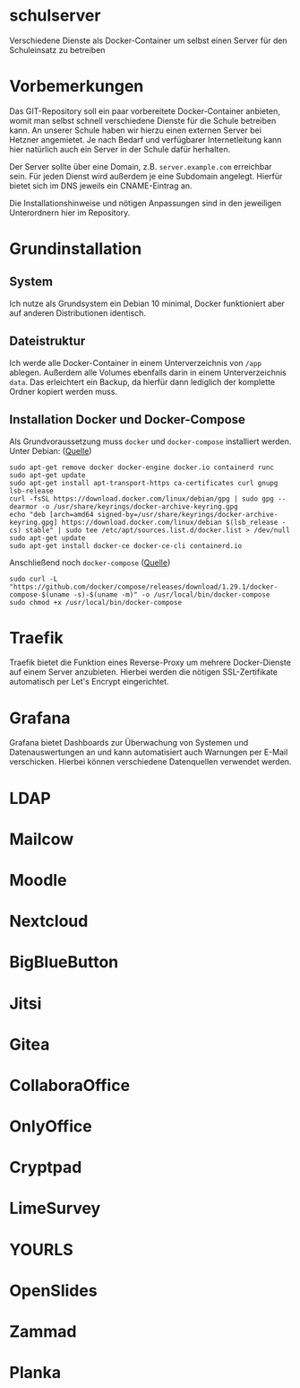 # schulserver
Verschiedene Dienste als Docker-Container um selbst einen Server für den Schuleinsatz zu betreiben

# Vorbemerkungen
Das GIT-Repository soll ein paar vorbereitete Docker-Container anbieten, womit man selbst schnell verschiedene Dienste für die Schule betreiben kann. An unserer Schule haben wir hierzu einen externen Server bei Hetzner angemietet. Je nach Bedarf und verfügbarer Internetleitung kann hier natürlich auch ein Server in der Schule dafür herhalten.

Der Server sollte über eine Domain, z.B. `server.example.com` erreichbar sein. Für jeden Dienst wird außerdem je eine Subdomain angelegt. Hierfür bietet sich im DNS jeweils ein CNAME-Eintrag an.

Die Installationshinweise und nötigen Anpassungen sind in den jeweiligen Unterordnern hier im Repository.

# Grundinstallation
## System
Ich nutze als Grundsystem ein Debian 10 minimal, Docker funktioniert aber auf anderen Distributionen identisch.

## Dateistruktur
Ich werde alle Docker-Container in einem Unterverzeichnis von `/app` ablegen. Außerdem alle Volumes ebenfalls darin in einem Unterverzeichnis `data`. Das erleichtert ein Backup, da hierfür dann lediglich der komplette Ordner kopiert werden muss.

## Installation Docker und Docker-Compose
Als Grundvoraussetzung muss `docker` und `docker-compose` installiert werden.
Unter Debian: ([Quelle](https://docs.docker.com/engine/install/debian/))
```
sudo apt-get remove docker docker-engine docker.io containerd runc
sudo apt-get update
sudo apt-get install apt-transport-https ca-certificates curl gnupg lsb-release
curl -fsSL https://download.docker.com/linux/debian/gpg | sudo gpg --dearmor -o /usr/share/keyrings/docker-archive-keyring.gpg
echo "deb [arch=amd64 signed-by=/usr/share/keyrings/docker-archive-keyring.gpg] https://download.docker.com/linux/debian $(lsb_release -cs) stable" | sudo tee /etc/apt/sources.list.d/docker.list > /dev/null
sudo apt-get update
sudo apt-get install docker-ce docker-ce-cli containerd.io
```

Anschließend noch `docker-compose` ([Quelle](https://docs.docker.com/compose/install/))
```
sudo curl -L "https://github.com/docker/compose/releases/download/1.29.1/docker-compose-$(uname -s)-$(uname -m)" -o /usr/local/bin/docker-compose
sudo chmod +x /usr/local/bin/docker-compose
```

# Traefik
Traefik bietet die Funktion eines Reverse-Proxy um mehrere Docker-Dienste auf einem Server anzubieten. Hierbei werden die nötigen SSL-Zertifikate automatisch per Let's Encrypt eingerichtet.

# Grafana
Grafana bietet Dashboards zur Überwachung von Systemen und Datenauswertungen an und kann automatisiert auch Warnungen per E-Mail verschicken. Hierbei können verschiedene Datenquellen verwendet werden.

# LDAP

# Mailcow

# Moodle

# Nextcloud

# BigBlueButton

# Jitsi

# Gitea

# CollaboraOffice

# OnlyOffice

# Cryptpad

# LimeSurvey

# YOURLS

# OpenSlides

# Zammad

# Planka
